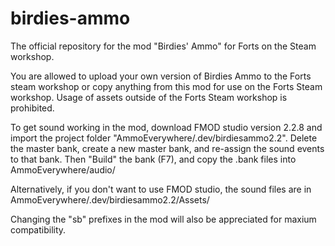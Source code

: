 # birdies-ammo
 The official repository for the mod "Birdies' Ammo" for Forts on the Steam workshop.
 
You are allowed to upload your own version of Birdies Ammo to the Forts steam workshop or copy anything from this mod for use on the Forts Steam workshop.
Usage of assets outside of the Forts Steam workshop is prohibited.
 
 To get sound working in the mod, download FMOD studio version 2.2.8 and import the project folder "AmmoEverywhere/.dev/birdiesammo2.2".
 Delete the master bank, create a new master bank, and re-assign the sound events to that bank.
 Then "Build" the bank (F7), and copy the .bank files into AmmoEverywhere/audio/
 
 Alternatively, if you don't want to use FMOD studio, the sound files are in AmmoEverywhere/.dev/birdiesammo2.2/Assets/
 
Changing the "sb" prefixes in the mod will also be appreciated for maxium compatibility.
